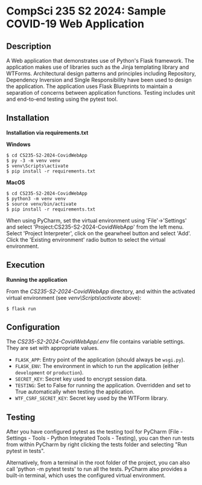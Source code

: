 # CompSci 235 S2 2024: Sample COVID-19 Web Application

## Description

A Web application that demonstrates use of Python's Flask framework. The application makes use of libraries such as the Jinja templating library and WTForms. Architectural design patterns and principles including Repository, Dependency Inversion and Single Responsibility have been used to design the application. The application uses Flask Blueprints to maintain a separation of concerns between application functions. Testing includes unit and end-to-end testing using the pytest tool. 

## Installation

**Installation via requirements.txt**

**Windows**
```shell
$ cd CS235-S2-2024-CovidWebApp
$ py -3 -m venv venv
$ venv\Scripts\activate
$ pip install -r requirements.txt
```

**MacOS**
```shell
$ cd CS235-S2-2024-CovidWebApp
$ python3 -m venv venv
$ source venv/bin/activate
$ pip install -r requirements.txt
```

When using PyCharm, set the virtual environment using 'File'->'Settings' and select 'Project:CS235-S2-2024-CovidWebApp' from the left menu. Select 'Project Interpreter', click on the gearwheel button and select 'Add'. Click the 'Existing environment' radio button to select the virtual environment. 

## Execution

**Running the application**

From the *CS235-S2-2024-CovidWebApp* directory, and within the activated virtual environment (see *venv\Scripts\activate* above):

````shell
$ flask run
```` 


## Configuration

The *CS235-S2-2024-CovidWebApp/.env* file contains variable settings. They are set with appropriate values.

* `FLASK_APP`: Entry point of the application (should always be `wsgi.py`).
* `FLASK_ENV`: The environment in which to run the application (either `development` or `production`).
* `SECRET_KEY`: Secret key used to encrypt session data.
* `TESTING`: Set to False for running the application. Overridden and set to True automatically when testing the application.
* `WTF_CSRF_SECRET_KEY`: Secret key used by the WTForm library.


## Testing

After you have configured pytest as the testing tool for PyCharm (File - Settings - Tools - Python Integrated Tools - Testing), you can then run tests from within PyCharm by right clicking the tests folder and selecting "Run pytest in tests".

Alternatively, from a terminal in the root folder of the project, you can also call 'python -m pytest tests' to run all the tests. PyCharm also provides a built-in terminal, which uses the configured virtual environment. 

 
